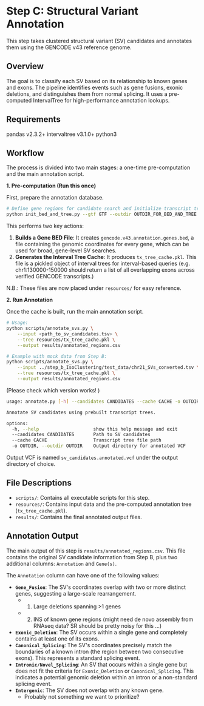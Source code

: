# Step C: Structural Variant Annotation

This step takes clustered structural variant (SV) candidates and annotates them using the GENCODE v43 reference genome.

## Overview

The goal is to classify each SV based on its relationship to known genes and exons. The pipeline identifies events such as gene fusions, exonic deletions, and distinguishes them from normal splicing. It uses a pre-computed IntervalTree for high-performance annotation lookups.

## Requirements

pandas v2.3.2+
intervaltree v3.1.0+
python3

## Workflow

The process is divided into two main stages: a one-time pre-computation and the main annotation script.

**1. Pre-computation (Run this once)**

First, prepare the annotation database.

```bash
# Define gene regions for candidate search and initialize transcript tree for later queries
python init_bed_and_tree.py --gtf GTF --outdir OUTDIR_FOR_BED_AND_TREE
```
This performs two key actions:
1.  **Builds a Gene BED File**: It creates `gencode.v43.annotation.genes.bed`, a file containing the genomic coordinates for every gene, which can be used for broad, gene-level SV searches.
2.  **Generates the Interval Tree Cache**: It produces `tx_tree_cache.pkl`. This file is a pickled object of interval trees for interval-based queries (e.g. chr1:130000-150000 should return a list of all overlapping exons across verified GENCODE transcripts.) 

N.B.: These files are now placed under `resources/` for easy reference.

**2. Run Annotation**

Once the cache is built, run the main annotation script.

```bash
# Usage:
python scripts/annotate_svs.py \
    --input <path_to_sv_candidates.tsv> \
    --tree resources/tx_tree_cache.pkl \
    --output results/annotated_regions.csv

# Example with mock data from Step B:
python scripts/annotate_svs.py \
    --input ../step_b_IsoClustering/test_data/chr21_SVs_converted.tsv \
    --tree resources/tx_tree_cache.pkl \
    --output results/annotated_regions.csv
```

(Please check which version works! )

```bash
usage: annotate.py [-h] --candidates CANDIDATES --cache CACHE -o OUTDIR

Annotate SV candidates using prebuilt transcript trees.

options:
  -h, --help                    show this help message and exit
  --candidates CANDIDATES       Path to SV candidates
  --cache CACHE                 Transcript tree file path
  -o OUTDIR, --outdir OUTDIR    Output directory for annotated VCF
```

Output VCF is named `sv_candidates.annotated.vcf` under the output directory of choice. 

## File Descriptions

-   `scripts/`: Contains all executable scripts for this step.
-   `resources/`: Contains input data and the pre-computed annotation tree (`tx_tree_cache.pkl`).
-   `results/`: Contains the final annotated output files.

## Annotation Output

The main output of this step is `results/annotated_regions.csv`. This file contains the original SV candidate information from Step B, plus two additional columns: `Annotation` and `Gene(s)`.

The `Annotation` column can have one of the following values:

-   **`Gene_Fusion`**: The SV's coordinates overlap with two or more distinct genes, suggesting a large-scale rearrangement.
    - 1. Large deletions spanning >1 genes
    - 2. INS of known gene regions (might need de novo assembly from RNAseq data? SR should be pretty noisy for this ...)
-   **`Exonic_Deletion`**: The SV occurs within a single gene and completely contains at least one of its exons.
-   **`Canonical_Splicing`**: The SV's coordinates precisely match the boundaries of a known intron (the region between two consecutive exons). This represents a standard splicing event.
-   **`Intronic/Novel_Splicing`**: An SV that occurs within a single gene but does not fit the criteria for `Exonic_Deletion` or `Canonical_Splicing`. This indicates a potential genomic deletion within an intron or a non-standard splicing event.
-   **`Intergenic`**: The SV does not overlap with any known gene.
    - Probably not something we want to prioritize? 